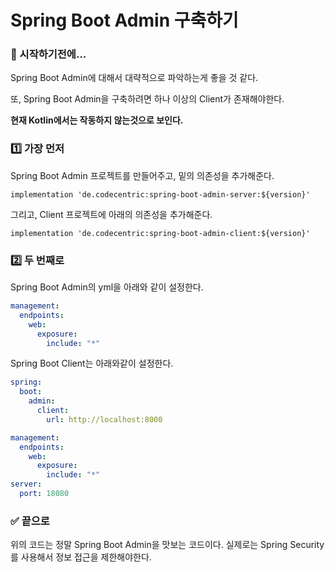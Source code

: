 # Spring Boot Admin 구축하기

### 🎊 시작하기전에...

Spring Boot Admin에 대해서 대략적으로 파악하는게 좋을 것 같다.

또, Spring Boot Admin을 구축하려면 하나 이상의 Client가 존재해야한다.

**현재 Kotlin에서는 작동하지 않는것으로 보인다.**

### 1️⃣ 가장 먼저

Spring Boot Admin 프로젝트를 만들어주고, 밑의 의존성을 추가해준다.

`implementation 'de.codecentric:spring-boot-admin-server:${version}'`

그리고, Client 프로젝트에 아래의 의존성을 추가해준다.

`implementation 'de.codecentric:spring-boot-admin-client:${version}'`

### 2️⃣ 두 번째로

Spring Boot Admin의 yml을 아래와 같이 설정한다.

```yaml
management:
  endpoints:
    web:
      exposure:
        include: "*"
```

Spring Boot Client는 아래와같이 설정한다.

```yaml
spring:
  boot:
    admin:
      client:
        url: http://localhost:8000

management:
  endpoints:
    web:
      exposure:
        include: "*"
server:
  port: 18080
```



### ✅ 끝으로

위의 코드는 정말 Spring Boot Admin을 맛보는 코드이다. 실제로는 Spring Security를 사용해서 정보 접근을 제한해야한다.